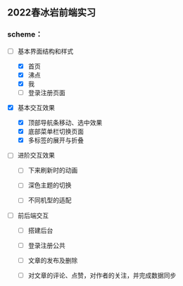 ## 2022春冰岩前端实习

### scheme：

- [ ] 基本界面结构和样式

  - [x] 首页
  - [x] 沸点
  - [x] 我
  - [ ] 登录注册页面

- [x] 基本交互效果

  - [x] 顶部导航条移动、选中效果
  - [x] 底部菜单栏切换页面
  - [x] 多标签的展开与折叠

- [ ] 进阶交互效果

  - [ ] 下来刷新时的动画

  - [ ] 深色主题的切换

  - [ ] 不同机型的适配

- [ ] 前后端交互

  - [ ] 搭建后台
  - [ ] 登录注册公共
  - [ ] 文章的发布及删除
  - [ ] 对文章的评论、点赞，对作者的关注，并完成数据同步

